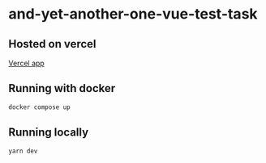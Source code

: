 # and-yet-another-one-vue-test-task

## Hosted on vercel

[Vercel app](https://and-yet-another-one-vue-test-task-3d7uq5llt-e1uones-projects.vercel.app/)

## Running with docker

```bash
docker compose up
```

## Running locally

```bash
yarn dev
```

